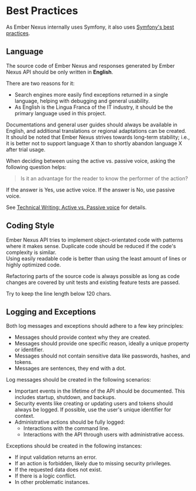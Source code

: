 # Best Practices

As Ember Nexus internally uses Symfony, it also uses
[Symfony's best practices](https://symfony.com/doc/current/best_practices.html).

## Language

The source code of Ember Nexus and responses generated by Ember Nexus API should be only written in **English**.

There are two reasons for it:

- Search engines more easily find exceptions returned in a single language, helping with debugging and general
  usability.
- As English is the Lingua Franca of the IT industry, it should be the primary language used in this project.

Documentations and general user guides should always be available in English, and additional translations or regional
adaptations can be created.  
It should be noted that Ember Nexus strives towards long-term stability; i.e., it is better not to support language X
than to shortly abandon language X after trial usage.

When deciding between using the active vs. passive voice, asking the following question helps:

> Is it an advantage for the reader to know the performer of the action?

If the answer is Yes, use active voice. If the answer is No, use passive voice.

See [Technical Writing: Active vs. Passive voice](https://medium.com/@DaphneWatson/technical-writing-active-vs-passive-voice-485dfaa4e498)
for details.

## Coding Style

Ember Nexus API tries to implement object-orientated code with patterns where it makes sense. Duplicate code should be
reduced if the code's complexity is similar.  
Using easily readable code is better than using the least amount of lines
or highly optimized code.

Refactoring parts of the source code is always possible as long as code changes are covered by unit tests and existing
feature tests are passed.

Try to keep the line length below 120 chars.

## Logging and Exceptions

Both log messages and exceptions should adhere to a few key principles:

- Messages should provide context why they are created.
- Messages should provide one specific reason, ideally a unique property or identifier.
- Messages should not contain sensitive data like passwords, hashes, and tokens.
- Messages are sentences, they end with a dot.

Log messages should be created in the following scenarios:

- Important events in the lifetime of the API should be documented. This includes startup, shutdown, and backups.
- Security events like creating or updating users and tokens should always be logged. If possible, use the
  user's unique identifier for context.
- Administrative actions should be fully logged:
  - Interactions with the command line.
  - Interactions with the API through users with administrative access.

Exceptions should be created in the following instances:

- If input validation returns an error.
- If an action is forbidden, likely due to missing security privileges.
- If the requested data does not exist.
- If there is a logic conflict.
- In other problematic instances.
